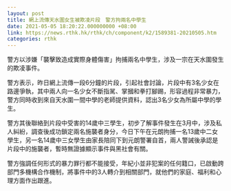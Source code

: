 ```yaml
---
layout: post
title: 網上流傳天水圍女生被欺凌片段　警方拘兩名中學生　　
date: 2021-05-05 18:20:22.000000000 +08:00
link: https://news.rthk.hk/rthk/ch/component/k2/1589381-20210505.htm
categories: rthk
---
```


警方以涉嫌「襲擊致造成實際身體傷害」拘捕兩名中學生，涉及一宗在天水圍發生的欺凌事件。

警方表示，昨日網上流傳一段6分鐘的片段，引起社會討論，片段中有3名少女在路邊爭執，其中兩人向一名少女不斷指駡、掌摑和拳打腳踢，形容過程非常暴力，警方同時收到來自天水圍一間中學的老師提供資料，認出3名少女為所屬中學的學生。

警方其後聯絡到片段中受害的14歲中三學生，初步了解事件發生在3月中，涉及私人糾紛，調查後成功鎖定兩名施襲者身分，今日下午在元朗拘捕一名13歲中二女學生，另一名14歲中三女學生由家長陪同下到元朗警署自首，兩人警誡後承認是片段中的施襲者，暫時無證據顯示事件與黑社會有關。 

警方強調任何形式的暴力罪行都不能接受，年紀小並非犯案的任何籍口，已啟動跨部門多機構合作機制，將事件中的3人轉介到相關部門，就他們的家庭、福利和心理方面作出跟進。
